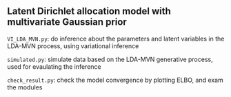 ##  Latent Dirichlet allocation model with multivariate Gaussian prior


`VI_LDA_MVN.py`: do inference about the parameters and latent variables in the LDA-MVN process, using variational inference

`simulated.py`: simulate data based on the LDA-MVN generative process, used for evaulating the inference

`check_result.py`: check the model convergence by plotting ELBO, and exam the modules
